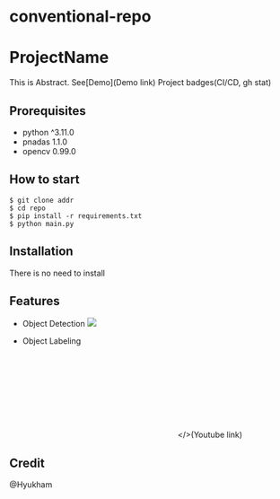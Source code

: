 # conventional-repo

# ProjectName

This is Abstract. See[Demo](Demo link)
Project badges(CI/CD, gh stat)

## Prorequisites

- python ^3.11.0
- pnadas 1.1.0
- opencv 0.99.0

## How to start

```shell
$ git clone addr
$ cd repo
$ pip install -r requirements.txt
$ python main.py
```
## Installation

There is no need to install

## Features

- Object Detection
![](https://sample.gif)

- Object Labeling

<embed src></>(Youtube link)


## Credit

@Hyukham

